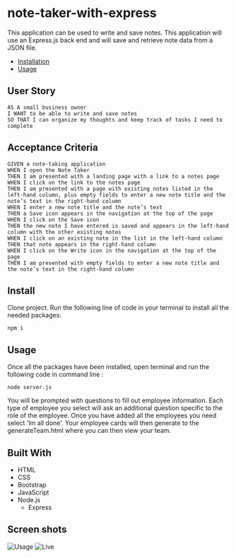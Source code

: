 # note-taker-with-express

 This application can be used to write and save notes. This application will use an Express.js back end and will save and retrieve note data from a JSON file.

  * [Installation](#install)
  * [Usage](#usage)
## User Story

```
AS A small business owner
I WANT to be able to write and save notes
SO THAT I can organize my thoughts and keep track of tasks I need to complete
```

## Acceptance Criteria

```
GIVEN a note-taking application
WHEN I open the Note Taker
THEN I am presented with a landing page with a link to a notes page
WHEN I click on the link to the notes page
THEN I am presented with a page with existing notes listed in the left-hand column, plus empty fields to enter a new note title and the note’s text in the right-hand column
WHEN I enter a new note title and the note’s text
THEN a Save icon appears in the navigation at the top of the page
WHEN I click on the Save icon
THEN the new note I have entered is saved and appears in the left-hand column with the other existing notes
WHEN I click on an existing note in the list in the left-hand column
THEN that note appears in the right-hand column
WHEN I click on the Write icon in the navigation at the top of the page
THEN I am presented with empty fields to enter a new note title and the note’s text in the right-hand column
```

## Install

Clone project.
Run the following line of code in your terminal to install all the needed packages: 
```
npm i
```

## Usage

Once all the packages have been installed, open terminal and run the following code in command line : 
```
node server.js

```
You will be prompted with questions to fill out employee information. Each type of employee you select will ask an additional question specific to the role of the employee. Once you have added all the employees you need select 'Im all done'. Your employee cards will then generate to the generateTeam.html where you can then view your team. 

## Built With
- HTML
- CSS
- Bootstrap 
- JavaScript
- Node.js
  - Express

## Screen shots

![Usage](https://user-images.githubusercontent.com/84641285/131750187-534c28de-224d-466a-92a0-699b9a0696aa.png)
![Live](https://user-images.githubusercontent.com/84641285/131750028-6cba5bb3-7389-4e8f-96aa-fb80455d4004.png)